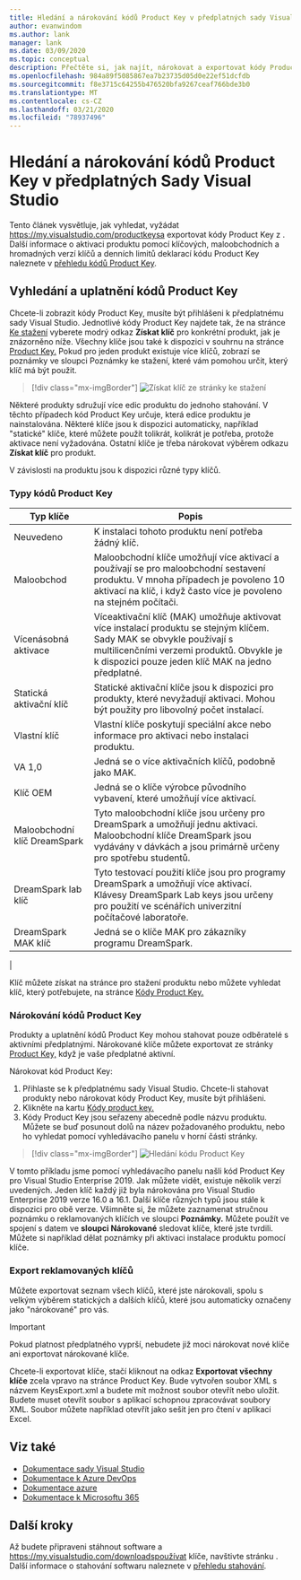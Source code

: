 ```yaml
---
title: Hledání a nárokování kódů Product Key v předplatných sady Visual Studio | Dokumenty společnosti Microsoft
author: evanwindom
ms.author: lank
manager: lank
ms.date: 03/09/2020
ms.topic: conceptual
description: Přečtěte si, jak najít, nárokovat a exportovat kódy Product Key v předplatných Visual Studia
ms.openlocfilehash: 984a89f5085867ea7b23735d05d0e22ef51dcfdb
ms.sourcegitcommit: f8e3715c64255b476520bfa9267ceaf766bde3b0
ms.translationtype: MT
ms.contentlocale: cs-CZ
ms.lasthandoff: 03/21/2020
ms.locfileid: "78937496"
---
```

# <a name="finding-and-claiming-product-keys-in-visual-studio-subscriptions"></a>Hledání a nárokování kódů Product Key v předplatných Sady Visual Studio
Tento článek vysvětluje, jak vyhledat, vyžádat https://my.visualstudio.com/productkeysa exportovat kódy Product Key z .  Další informace o aktivaci produktu pomocí klíčových, maloobchodních a hromadných verzí klíčů a denních limitů deklarací kódu Product Key naleznete v [přehledu kódů Product Key](product-keys.md).

## <a name="locating-and-claiming-product-keys"></a>Vyhledání a uplatnění kódů Product Key
Chcete-li zobrazit kódy Product Key, musíte být přihlášeni k předplatnému sady Visual Studio. Jednotlivé kódy Product Key najdete tak, že na stránce [Ke stažení](https://my.visualstudio.com/downloads) vyberete modrý odkaz **Získat klíč** pro konkrétní produkt, jak je znázorněno níže.  Všechny klíče jsou také k dispozici v souhrnu na stránce [Product Key.](https://my.visualstudio.com/productkeys?wt.mc_id=o~msft~docs) Pokud pro jeden produkt existuje více klíčů, zobrazí se poznámky ve sloupci Poznámky ke stažení, které vám pomohou určit, který klíč má být použit.
> [!div class="mx-imgBorder"]
> ![Získat klíč ze stránky ke stažení](_img/product-keys/download-get-key.png)

Některé produkty sdružují více edic produktu do jednoho stahování. V těchto případech kód Product Key určuje, která edice produktu je nainstalována.
Některé klíče jsou k dispozici automaticky, například "statické" klíče, které můžete použít tolikrát, kolikrát je potřeba, protože aktivace není vyžadována. Ostatní klíče je třeba nárokovat výběrem odkazu **Získat klíč** pro produkt.

V závislosti na produktu jsou k dispozici různé typy klíčů.

### <a name="product-key-types"></a>Typy kódů Product Key

|    Typ klíče           |    Popis                                                                                                                                                                                                           |
|-------------------------------|------------------------------------------------------------------------------------------------------------------------------------------------------------------------------------------------------------------------------------------------------------|
|    Neuvedeno                    |    K instalaci tohoto produktu není potřeba žádný klíč.                                                       |
|    Maloobchod                     |    Maloobchodní klíče umožňují více aktivací a používají se pro maloobchodní sestavení produktu. V mnoha případech je povoleno 10 aktivací na klíč, i když často více je povoleno na stejném počítači.                                                       |
|    Vícenásobná aktivace        |    Víceaktivační klíč (MAK) umožňuje aktivovat více instalací produktu se stejným klíčem. Sady MAK se obvykle používají s multilicenčními verzemi produktů. Obvykle je k dispozici pouze jeden klíč MAK na jedno předplatné.    |
|    Statická aktivační klíč    |    Statické aktivační klíče jsou k dispozici pro produkty, které nevyžadují aktivaci. Mohou být použity pro libovolný počet instalací.                                                                                                                  |
|    Vlastní klíč                 |    Vlastní klíče poskytují speciální akce nebo informace pro aktivaci nebo instalaci produktu.                                                                                                                                                                |
|    VA 1,0                     |    Jedná se o více aktivačních klíčů, podobně jako MAK.                                                                                                                                                                                                 |
|    Klíč OEM                    |    Jedná se o klíče výrobce původního vybavení, které umožňují více aktivací.                                                                                                                                                                       |
|    Maloobchodní klíč DreamSpark    |    Tyto maloobchodní klíče jsou určeny pro DreamSpark a umožňují jednu aktivaci. Maloobchodní klíče DreamSpark jsou vydávány v dávkách a jsou primárně určeny pro spotřebu studentů.                                                                                     |
|    DreamSpark lab klíč         |    Tyto testovací použití klíče jsou pro programy DreamSpark a umožňují více aktivací. Klávesy DreamSpark Lab keys jsou určeny pro použití ve scénářích univerzitní počítačové laboratoře.                                                                                       |
|    DreamSpark MAK klíč         |    Jedná se o klíče MAK pro zákazníky programu DreamSpark.                                                                                                                                                                                                  |
|

Klíč můžete získat na stránce pro stažení produktu nebo můžete vyhledat klíč, který potřebujete, na stránce [Kódy Product Key.](https://my.visualstudio.com/productkeys)

### <a name="claiming-product-keys"></a>Nárokování kódů Product Key
Produkty a uplatnění kódů Product Key mohou stahovat pouze odběratelé s aktivními předplatnými.  Nárokované klíče můžete exportovat ze stránky [Product Key,](https://my.visualstudio.com/productkeys) když je vaše předplatné aktivní.

Nárokovat kód Product Key:
1. Přihlaste se k předplatnému sady Visual Studio.  Chcete-li stahovat produkty nebo nárokovat kódy Product Key, musíte být přihlášeni.
2. Klikněte na kartu [Kódy product key.](https://my.visualstudio.com/productkeys?wt.mc_id=o~msft~docs)
3. Kódy Product Key jsou seřazeny abecedně podle názvu produktu.  Můžete se buď posunout dolů na název požadovaného produktu, nebo ho vyhledat pomocí vyhledávacího panelu v horní části stránky.
> [!div class="mx-imgBorder"]
> ![Hledání kódu Product Key](_img/product-keys/search-keys.png)
   
V tomto příkladu jsme pomocí vyhledávacího panelu našli kód Product Key pro Visual Studio Enterprise 2019.
Jak můžete vidět, existuje několik verzí uvedených.  Jeden klíč každý již byla nárokována pro Visual Studio Enterprise 2019 verze 16.0 a 16.1.  Další klíče různých typů jsou stále k dispozici pro obě verze. Všimněte si, že můžete zaznamenat stručnou poznámku o reklamovaných klíčích ve sloupci **Poznámky.**  Můžete použít ve spojení s datem ve **sloupci Nárokované** sledovat klíče, které jste tvrdili.  Můžete si například dělat poznámky při aktivaci instalace produktu pomocí klíče.

### <a name="exporting-your-claimed-keys"></a>Export reklamovaných klíčů
Můžete exportovat seznam všech klíčů, které jste nárokovali, spolu s velkým výběrem statických a dalších klíčů, které jsou automaticky označeny jako "nárokované" pro vás.

> [!IMPORTANT]
> Pokud platnost předplatného vyprší, nebudete již moci nárokovat nové klíče ani exportovat nárokované klíče.

Chcete-li exportovat klíče, stačí kliknout na odkaz **Exportovat všechny klíče** zcela vpravo na stránce Product Key.  Bude vytvořen soubor XML s názvem KeysExport.xml a budete mít možnost soubor otevřít nebo uložit.  Budete muset otevřít soubor s aplikací schopnou zpracovávat soubory XML.  Soubor můžete například otevřít jako sešit jen pro čtení v aplikaci Excel.

## <a name="see-also"></a>Viz také
- [Dokumentace sady Visual Studio](https://docs.microsoft.com/visualstudio/)
- [Dokumentace k Azure DevOps](https://docs.microsoft.com/azure/devops/)
- [Dokumentace azure](https://docs.microsoft.com/azure/)
- [Dokumentace k Microsoftu 365](https://docs.microsoft.com/microsoft-365/)

## <a name="next-steps"></a>Další kroky
Až budete připraveni stáhnout software a https://my.visualstudio.com/downloadspoužívat klíče, navštivte stránku .  Další informace o stahování softwaru naleznete v [přehledu stahování](download-software.md).